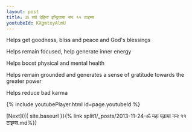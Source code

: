 ```yaml
---
layout: post
title: ॐ सर्व देहिनां इन्द्रियाया नमः ११ टाइम्स
youtubeId: KXgmtxyAlmU
---
```

 
 
Helps get goodness, bliss and peace and God's blessings
 
Helps remain focused, help generate inner energy 
 
Helps boost physical and mental health 
 
Helps remain grounded and generates a sense of gratitude towards the greater power 
 
Helps reduce bad karma
 
 
 
 


{% include youtubePlayer.html id=page.youtubeId %}
 
[Next]({{ site.baseurl }}{% link  split1/_posts/2013-11-24-ॐ महा पढ़ाया नमः ११ टाइम्स.md%})
 
